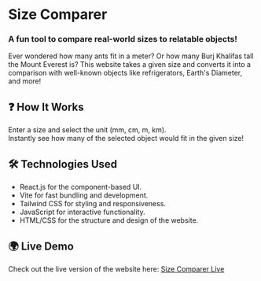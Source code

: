 
# Size Comparer

<h3>A fun tool to compare real-world sizes to relatable objects!</h3>

Ever wondered how many ants fit in a meter? Or how many Burj Khalifas tall the Mount Everest is? This website takes a given size and converts it into a comparison with well-known objects like refrigerators, Earth's Diameter, and more!

## ❓ How It Works
Enter a size and select the unit (mm, cm, m, km). <br>
Instantly see how many of the selected object would fit in the given size! <br>

## 🛠️ Technologies Used
<ul>
  <li> React.js for the component-based UI. </li>
  <li> Vite for fast bundling and development. </li>
  <li> Tailwind CSS for styling and responsiveness. </li>
  <li> JavaScript for interactive functionality. </li>
  <li> HTML/CSS for the structure and design of the website. </li>
</ul>

## 🌍 Live Demo
Check out the live version of the website here: <a href="https://react-size-converter.vercel.app">Size Comparer Live</a>
